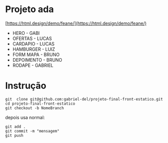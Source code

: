 # Projeto ada


[https://html.design/demo/feane/](https://html.design/demo/feane/)



* HERO - GABI
* OFERTAS - LUCAS
* CARDAPIO - LUCAS
* HAMBURGER - LUIZ
* FORM MAPA - BRUNO
* DEPOIMENTO - BRUNO
* RODAPE - GABRIEL


# Instrução 

```
git  clone git@github.com:gabriel-del/projeto-final-front-estatico.git
cd projeto-final-front-estatico
git checkout -b NomeBranch
```

depois usa normal:

```
git add .
git commit -m "mensagem"
git push
```
